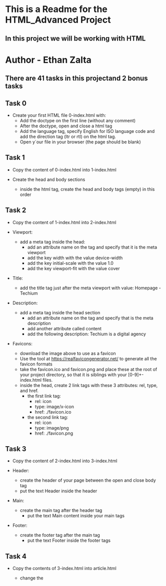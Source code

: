 # This is a Readme for the HTML_Advanced Project
## In this project we will be working with HTML

# Author - Ethan Zalta

## There are 41 tasks in this projectand 2 bonus tasks


## **Task 0**
* Create your first HTML file 0-index.html with:
    * Add the doctype on the first line (without any comment)
    * After the doctype, open and close a html tag
    * Add the language tag, specify English for ISO language code and add the direction tag (ltr or rtl) on the html tag.
    * Open y`our file in your browser (the page should be blank)

## **Task 1**
* Copy the content of 0-index.html into 1-index.html

* Create the head and body sections

    * inside the html tag, create the head and body tags (empty) in this order

## **Task 2**
* Copy the content of 1-index.html into 2-index.html
* Viewport:
    * add a meta tag inside the head:
        * add an attribute name on the tag and specify that it is the meta viewport
        * add the key width with the value device-width
        * add the key initial-scale with the value 1.0
        * add the key viewport-fit with the value cover

* Title:
    * add the title tag just after the meta viewport with value: Homepage - Techium

* Description:
    * add a meta tag inside the head section
        * add an attribute name on the tag and specify that is the meta description
        * add another attribute called content
        * add the following description: Techium is a digital agency

* Favicons:
    * download the image above to use as a favicon
    * Use the tool at https://realfavicongenerator.net/ to generate all the favicon formats
    * take the favicon.ico and favicon.png and place these at the root of your project directory, so that it is siblings with your [0-9]+-index.html files.
    * inside the head, create 2 link tags with these 3 attributes: rel, type, and href.
        * the first link tag:
            * rel: icon
            * type: image/x-icon
            * href: ./favicon.ico
        * the second link tag:
            * rel: icon
            * type: image/png
            * href: ./favicon.png

## **Task 3**
* Copy the content of 2-index.html into 3-index.html

* Header:
    * create the header of your page between the open and close body tag
    * put the text Header inside the header

* Main:
    * create the main tag after the header tag
        * put the text Main content inside your main tags

* Footer:
    * create the footer tag after the main tag
        * put the text Footer inside the footer tags

## **Task 4**
* Copy the contents of 3-index.html into article.html

    * change the <title> to put: Article - Techium
    * inside the main tags
        * after the text, create the aside tags with text Aside

## **Task 5**
* Copy the content of 3-index.html into 5-index.html

    * inside your <main> section
        * remove the text in main, create these sections:
            1. create first section and put the text Hero section inside
            2. create second section and put the text Services section inside
            3. create third section and put the text Works section inside
            4. create fourth section and put the text About section inside
            5. create fifth section and put the text Latest news section inside
            6. create sixth section and put the text Testimonials section inside
            7. create seventh section and put the text Contact section inside

## **Task 6**
* Copy the content of 5-index.html into 6-index.html

* Work articles:
    * inside the section Works section
        * add 3 article tags
            * inside each article write Work # where the hashtag will be the ordered number (1, 2, or 3)

* News articles:
    * inside the section Latest news section
        * add 3 article tags
            * inside each article write Article # where the hashtag will be the ordered number (1, 2, or 3)

* Testimonial articles:
    * inside the section Testimonials section
        * add 3 article tags
             * inside each article write Testimonial # where the hashtag will be the ordered number (1, 2, or 3)

## **Task 7**
* Copy the content of 6-index.html into 7-index.html

    * remove the Header text inside the <header>
    * create the nav tag inside the header tag
        * it should remain empty for now

## **Task 8**
* Copy the content of 7-index.html into 8-index.html

    * create the level 1 heading inside your main before your sections
        * put text Homepage in your heading tag

## **Task 9**
* Copy the content of 8-index.html into 9-index.html

    * in the section tag with the the text Hero section, remove the text and create a level 2 heading with text We help you build your brand!
    * in the section tag with the the text Services section, remove the text and create a level 2 heading with text Services
    * in the section tag with the the text Works section, remove the text and create a level 2 heading with text Works
    * in the section tag with the the text About section, remove the text and create a level 2 heading with text About Us
    * in the section tag with the the text Latest news section, remove the text and create a level 2 heading with text Latest news
    * in the section tag with the the text Testimonials section, remove the text and create a level 2 heading with text Testimonials
    * in the section tag with the the text Contact section, remove the text and create a level 2 heading with text Contact

## **Task 10**
* Copy the content of 9-index.html into 10-index.html

* Services headings:
    * Inside the section containing the h2 heading Services, add these elements right after the h2:
        * create a level 3 heading with text Design & Concept
        * create a level 3 heading with text Digital Strategy
        * create a level 3 heading with text Content Strategy
        * create a level 3 heading with text UX Design
        * create a level 3 heading with text Web Development
        * create a level 3 heading with text Social Media

* Works headings:
    * Inside the section containing the h2 heading Works:
        * in the first article, replace the text with a level 3 heading with text Interior Design
        * in the second article, replace the text with a level 3 heading with text Web Development
        * in the third article, replace the text with a level 3 heading with text Personal Brand

* About Us headings:
    * Inside the section containing the h2 heading About Us, after the h2 heading, create these elements in this order:
        * a level 3 heading with text Who are we
        * a level 3 heading with text Our culture
        * a level 3 heading with text How we work

* Latest news headings:
    * Inside the section containing the h2 heading Latest news:
        * in the first article replace the text with a level 3 heading with text Hoc loco tenere se Triarius non potuit.
        * in the second article replace the text with a level 3 heading with text Ut alios omittam, hunc appello, quem ille unum secutus est.
        * in the third article replace the text with a level 3 heading with text Bestiarum vero nullum iudicium puto.

## **Task 11**
* Copy the content of 3-index.html into 11-styleguide.html

    * change the title to Styleguide - Techium
    * remove the text from header, main, and footer
    * create a new <section> inside your main tag
        * create a header in this section
            * in the header add a level 2 heading with text Headings
        * after the header:
            * add a level 1 heading with text Heading level 1
            * add a level 2 heading with text Heading level 2
            * add a level 3 heading with text Heading level 3
            * add a level 4 heading with text Heading level 4
            * add a level 5 heading with text Heading level 5
            * add a level 6 heading with text Heading level 6

## **Task 12**
* Copy the content of 10-index.html into 12-index.html
* Add three paragraphs to About me,
* Add three paragraphs to Latest news
* Add paragraph to Contact
* Add additions paragraphs below Services, Works, About Us, Testimonials, Contact

## **Task 13**
* Copy the contents of 11-styleguide.html into 13-styleguide.html
    * After the existing section containing Headings, create a new section in main
        * in this section create a header
            * Inside the header, create a level 2 heading with text Paragraph
        * after the header add a level 2 heading with text Heading with a subtitle
        * after the level 2 heading, add a paragraph with text This is my subtitle
        * after the last paragraph, add another paragraph with text: Nunc~


## **Task 14**
* Copy the contents of 12-index.html into 14-index.html
* In the very first <header>,
    * before the nav, create a span with the text Techium


## **Task 15**
* Copy the contents of 14-index.html into 15-index.html
    * Wrap the contents of the header element with a div
    * Wrap the contents of all section elements with a div
    * Finally, wrap the contents of the <footer> tag with a div

## **Task 16**
* Copy the contents of 15-index.html into 16-index.html

    * in the div in the Services section
        * create a header tag that wraps the h2 and the p
        * create a div sibling to the header that wraps the rest of the content
    * in the div in the Works section
        * create a header tag that wraps the h2 and the p
        * create a div sibling to the header that wraps the rest of the content
    * in the div in the About Us section
        * create a header tag that wraps the h2 and the p
        * create a div sibling to the header that wraps the rest of the content
    * in the div in the Latest news section
    * create a header tag that wraps the h2
    * create a div sibling to the header that wraps the rest of the content
    * in the div in the Testimonials section
        * create a header tag that wraps the h2 and the p
        * create a div sibling to the header that wraps the rest of the content
    * in the div in the Contact section
        * create a header tag that wraps the h2 and the first p
        * create a div sibling to the header that wraps the rest of the content

## **Task 13**


## **Task 13**


## **Task 13**


## **Task 13**


## **Task 13**
